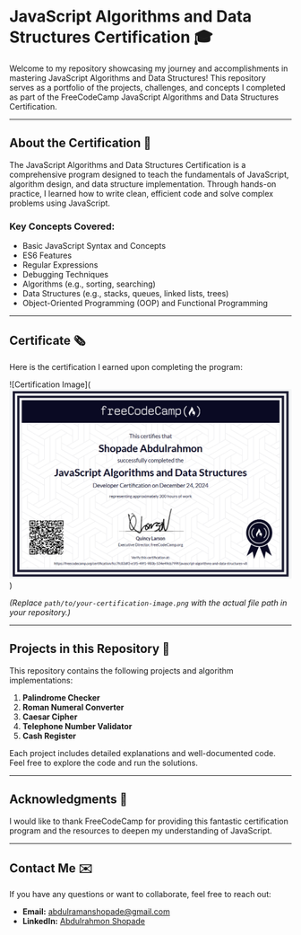 # JavaScript Algorithms and Data Structures Certification 🎓

Welcome to my repository showcasing my journey and accomplishments in mastering JavaScript Algorithms and Data Structures! This repository serves as a portfolio of the projects, challenges, and concepts I completed as part of the FreeCodeCamp JavaScript Algorithms and Data Structures Certification.

---

## About the Certification 🏅

The JavaScript Algorithms and Data Structures Certification is a comprehensive program designed to teach the fundamentals of JavaScript, algorithm design, and data structure implementation. Through hands-on practice, I learned how to write clean, efficient code and solve complex problems using JavaScript.

### Key Concepts Covered:
- Basic JavaScript Syntax and Concepts
- ES6 Features
- Regular Expressions
- Debugging Techniques
- Algorithms (e.g., sorting, searching)
- Data Structures (e.g., stacks, queues, linked lists, trees)
- Object-Oriented Programming (OOP) and Functional Programming

---

## Certificate 🗞️
Here is the certification I earned upon completing the program:

![Certification Image](![alt text](assets/image.png))

*(Replace `path/to/your-certification-image.png` with the actual file path in your repository.)*

---

## Projects in this Repository 📂

This repository contains the following projects and algorithm implementations:

1. **Palindrome Checker**
2. **Roman Numeral Converter**
3. **Caesar Cipher**
4. **Telephone Number Validator**
5. **Cash Register**

Each project includes detailed explanations and well-documented code. Feel free to explore the code and run the solutions.

---

## Acknowledgments 🙌

I would like to thank FreeCodeCamp for providing this fantastic certification program and the resources to deepen my understanding of JavaScript.

---

## Contact Me ✉️

If you have any questions or want to collaborate, feel free to reach out:

- **Email:** abdulramanshopade@gmail.com
- **LinkedIn:** [Abdulrahmon Shopade](https://www.linkedin.com/in/abdulrahmon-shopade-815537343/)

